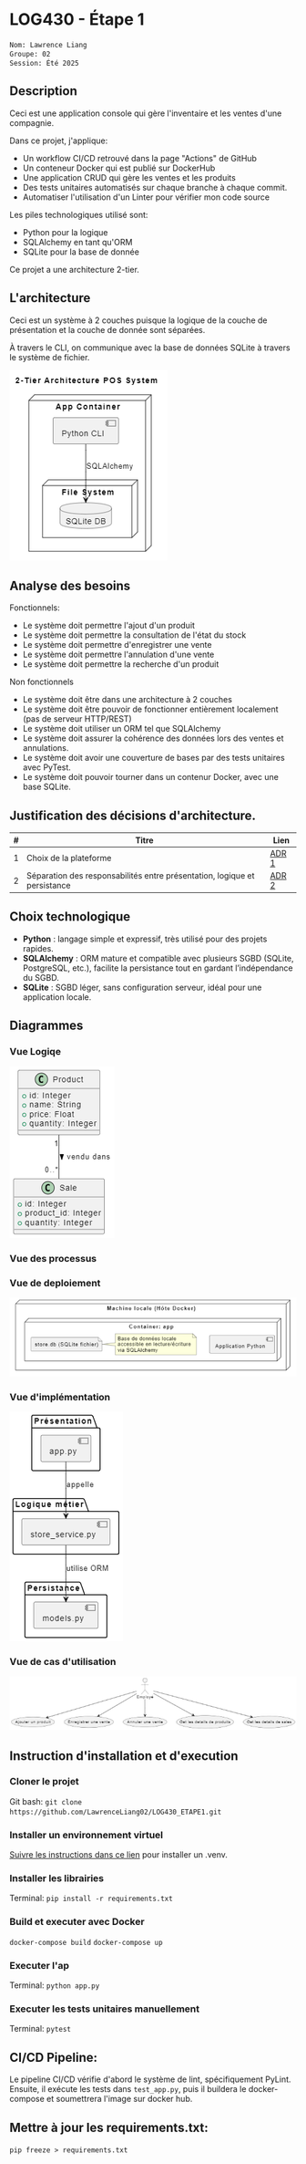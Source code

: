 # LOG430 - Étape 1
```
Nom: Lawrence Liang
Groupe: 02
Session: Été 2025
```

## Description
Ceci est une application console qui gère l'inventaire et les ventes d'une compagnie. 

Dans ce projet, j'applique:
- Un workflow CI/CD retrouvé dans la page "Actions" de GitHub
- Un conteneur Docker qui est publié sur DockerHub
- Une application CRUD qui gère les ventes et les produits
- Des tests unitaires automatisés sur chaque branche à chaque commit.
- Automatiser l'utilisation d'un Linter pour vérifier mon code source

Les piles technologiques utilisé sont:
- Python pour la logique
- SQLAlchemy en tant qu'ORM
- SQLite pour la base de donnée

Ce projet a une architecture 2-tier.

## L'architecture

Ceci est un système à 2 couches puisque la logique de la couche de présentation et la couche de donnée sont séparées. 

À travers le CLI, on communique avec la base de données SQLite à travers le système de fichier.

![diagramme d'architecture](./docs/UML/lab1/architecture.png)

## Analyse des besoins

Fonctionnels:
- Le système doit permettre l'ajout d'un produit
- Le système doit permettre la consultation de l'état du stock
- Le système doit permettre d'enregistrer une vente
- Le système doit permettre l'annulation d'une vente
- Le système doit permettre la recherche d'un produit

Non fonctionnels
- Le système doit être dans une architecture à 2 couches
- Le système doit être pouvoir de fonctionner entièrement localement (pas de serveur HTTP/REST)
- Le système doit utiliser un ORM tel que SQLAlchemy
- Le système doit assurer la cohérence des données lors des ventes et annulations.
- Le système doit avoir une couverture de bases par des tests unitaires avec PyTest.
- Le système doit pouvoir tourner dans un contenur Docker, avec une base SQLite.

## Justification des décisions d'architecture.

| # | Titre | Lien |
| - | - | - |
| 1 | Choix de la plateforme | [ADR 1](docs/ADR/ADR1.md)|
| 2 | Séparation des responsabilités entre présentation, logique et persistance | [ADR 2](docs/ADR/ADR2.md)|


## Choix technologique

- **Python** : langage simple et expressif, très utilisé pour des projets rapides.
- **SQLAlchemy** : ORM mature et compatible avec plusieurs SGBD (SQLite, PostgreSQL, etc.), facilite la persistance tout en gardant l’indépendance du SGBD.
- **SQLite** : SGBD léger, sans configuration serveur, idéal pour une application locale.

## Diagrammes

### Vue Logiqe

![diagramme de classe](./docs/UML/lab1/classe.png)

### Vue des processus

### Vue de deploiement

![diagramme de deploiement](./docs/UML/lab1/deploiement.png)

### Vue d'implémentation

![diagramme de cas d'utilisation](./docs/UML/lab1/modules.png)

### Vue de cas d'utilisation

![diagramme de cas d'utilisation](./docs/UML/lab1/cas_utilisation.png)

## Instruction d'installation et d'execution

### Cloner le projet
Git bash: `git clone https://github.com/LawrenceLiang02/LOG430_ETAPE1.git`

### Installer un environnement virtuel
[Suivre les instructions dans ce lien](https://packaging.python.org/en/latest/guides/installing-using-pip-and-virtual-environments/) pour installer un .venv.

### Installer les librairies
Terminal: `pip install -r requirements.txt`

### Build et executer avec Docker
`docker-compose build`
`docker-compose up`

### Executer l'ap

Terminal: `python app.py`

### Executer les tests unitaires manuellement

Terminal: `pytest`

## CI/CD Pipeline:

Le pipeline CI/CD vérifie d'abord le système de lint, spécifiquement PyLint. Ensuite, il exécute les tests dans `test_app.py`, puis il buildera le docker-compose et soumettrera l'image sur docker hub.

## Mettre à jour les requirements.txt:

`pip freeze > requirements.txt`